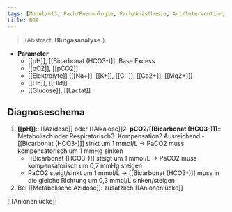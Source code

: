 ```yaml
---
tags: [Modul/m13, Fach/Pneumologie, Fach/Anästhesie, Art/Intervention, Fach/Labor]
title: BGA
---
```

> (Abstract::**Blutgasanalyse.**)
- **Parameter**
	- [[pH]], [[Bicarbonat (HCO3-)]], Base Excess
	- [[pO2]], [[pCO2]]
	- [[Elektrolyte]] ([[Na+]], [[K+]], [[Cl-]], [[Ca2+]], [[Mg2+]])
	- [[Hb]], [[Hkt]]
	- [[Glucose]], [[Lactat]]

## Diagnoseschema
1. **[[pH]]**:: [[Azidose]] oder [[Alkalose]]2. **pCO2/[[Bicarbonat (HCO3-)]]**:: Metabolisch oder Respiratorisch3. Kompensation? Ausreichend	- [[Bicarbonat (HCO3-)]] sinkt um 1 mmol/L → PaCO2 muss kompensatorisch um 1 mmHg sinken
	- [[Bicarbonat (HCO3-)]] steigt um 1 mmol/L → PaCO2 muss kompensatorisch um 0,7 mmHg steigen
	- PaCO2 steigt/sinkt um 1 mmol/L → [[Bicarbonat (HCO3-)]] muss in die gleiche Richtung um 0,3 mmol/L sinken/steigen
4. Bei [[Metabolische Azidose]]: zusätzlich [[Anionenlücke]]

![[Anionenlücke]]


